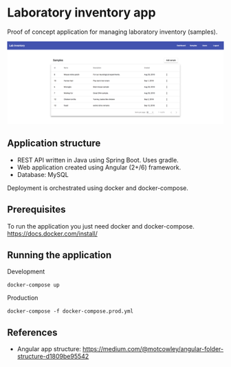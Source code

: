# Laboratory inventory app

Proof of concept application for managing laboratory inventory (samples).

![App screenshot](docs/screenshot.png "Screenshot of Lab Inventory application")


## Application structure
- REST API written in Java using Spring Boot. Uses gradle.
- Web application created using Angular (2+/6) framework.
- Database: MySQL

Deployment is orchestrated using docker and docker-compose.

## Prerequisites
To run the application you just need docker and docker-compose.
https://docs.docker.com/install/

## Running the application
Development
```
docker-compose up
```

Production
```
docker-compose -f docker-compose.prod.yml
```

## References
- Angular app structure: https://medium.com/@motcowley/angular-folder-structure-d1809be95542

